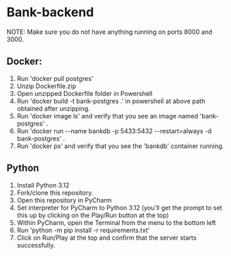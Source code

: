 # Bank-backend

NOTE: Make sure you do not have anything running on ports 8000 and 3000.

## Docker:
1. Run 'docker pull postgres'
2. Unzip Dockerfile.zip
3. Open unzipped Dockerfile folder in Powershell
4. Run 'docker build -t bank-postgres .' in powershell at above path obtained after unzipping.
5. Run 'docker image ls' and verify that you see an image named 'bank-postgres' .
6. Run 'docker run --name bankdb -p 5433:5432 --restart=always -d bank-postgres' .
7. Run 'docker ps' and verify that you see the 'bankdb' container running.
 
## Python
1. Install Python 3.12
2. Fork/clone this repository.
3. Open this repository in PyCharm
4. Set interpreter for PyCharm to Python 3.12 (you'll get the prompt to set this up by clicking on the Play/Run button at the top)
5. Within PyCharm, open the Terminal from the menu to the bottom left
6. Run 'python -m pip install -r requirements.txt'
7. Click on Run/Play at the top and confirm that the server starts successfully.
